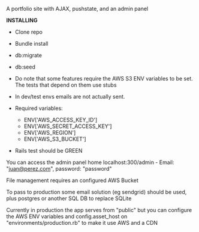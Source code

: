 A portfolio site with AJAX, pushstate, and an admin panel

**INSTALLING**

 - Clone repo
 - Bundle install
 - db:migrate
 - db:seed
 - Do note that some features require the AWS S3 ENV variables to be set. The tests that depend on them use stubs
 - In dev/test envs emails are not actually sent.
 - Required variables:
 	- ENV['AWS_ACCESS_KEY_ID']
	- ENV['AWS_SECRET_ACCESS_KEY']
	- ENV['AWS_REGION']
	- ENV['AWS_S3_BUCKET']

 - Rails test should be GREEN

You can access the admin panel home localhost:300/admin - Email: "juan@perez.com", password: "password"

File management requires an configured AWS Bucket

To pass to production some email solution (eg sendgrid) should be used, plus postgres or another SQL DB to replace SQLite

Currently in production the app serves from "public" but you can configure the AWS ENV variables and config.asset_host on "environments/production.rb" to make it use AWS and a CDN




